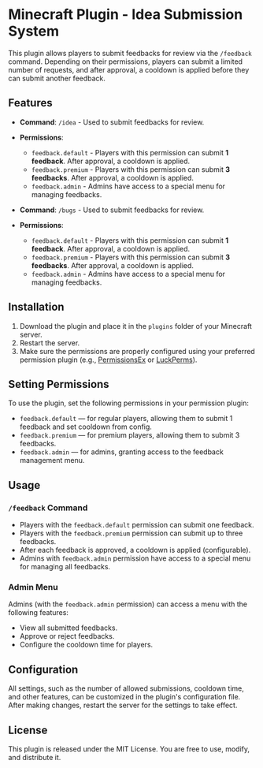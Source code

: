 # Minecraft Plugin - Idea Submission System

This plugin allows players to submit feedbacks for review via the `/feedback` command. Depending on their permissions, players can submit a limited number of requests, and after approval, a cooldown is applied before they can submit another feedback.

## Features

- **Command**: `/idea` - Used to submit feedbacks for review.
- **Permissions**:
  - `feedback.default` - Players with this permission can submit **1 feedback**. After approval, a cooldown is applied.
  - `feedback.premium` - Players with this permission can submit **3 feedbacks**. After approval, a cooldown is applied.
  - `feedback.admin` - Admins have access to a special menu for managing feedbacks.

- **Command**: `/bugs` - Used to submit feedbacks for review.
- **Permissions**:
  - `feedback.default` - Players with this permission can submit **1 feedback**. After approval, a cooldown is applied.
  - `feedback.premium` - Players with this permission can submit **3 feedbacks**. After approval, a cooldown is applied.
  - `feedback.admin` - Admins have access to a special menu for managing feedbacks.

## Installation

1. Download the plugin and place it in the `plugins` folder of your Minecraft server.
2. Restart the server.
3. Make sure the permissions are properly configured using your preferred permission plugin (e.g., [PermissionsEx](https://www.spigotmc.org/resources/permissionsex.726/) or [LuckPerms](https://www.spigotmc.org/resources/luckperms.28104/)).

## Setting Permissions

To use the plugin, set the following permissions in your permission plugin:

- `feedback.default` — for regular players, allowing them to submit 1 feedback and set cooldown from config.
- `feedback.premium` — for premium players, allowing them to submit 3 feedbacks.
- `feedback.admin` — for admins, granting access to the feedback management menu.

## Usage

### `/feedback` Command

- Players with the `feedback.default` permission can submit one feedback.
- Players with the `feedback.premium` permission can submit up to three feedbacks.
- After each feedback is approved, a cooldown is applied (configurable).
- Admins with `feedback.admin` permission have access to a special menu for managing all feedbacks.

### Admin Menu

Admins (with the `feedback.admin` permission) can access a menu with the following features:

- View all submitted feedbacks.
- Approve or reject feedbacks.
- Configure the cooldown time for players.

## Configuration

All settings, such as the number of allowed submissions, cooldown time, and other features, can be customized in the plugin's configuration file. After making changes, restart the server for the settings to take effect.

## License

This plugin is released under the MIT License. You are free to use, modify, and distribute it.
